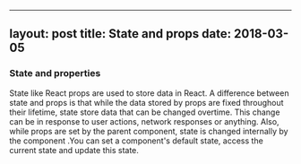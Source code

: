 

---
layout: post
title: State and props
date: 2018-03-05
---

### State and properties

State like React props are used to store data in React. A difference between state and props is that while the data stored by props are fixed throughout their lifetime, state store data that can be changed overtime. This change can be in response to user actions, network responses or anything. Also, while props are set by the parent component, state is changed internally by the component .You can set a component's default state, access the current state and update this state.


